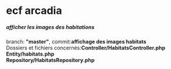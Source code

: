 

<h1>ecf arcadia</h1>


<h5>afficher les images des habitations</h5>

<p>branch:<strong> "master"</strong>, commit:<strong>affichage des images habitats </strong> <br>
Dossiers et fichiers concernés:<strong>Controller/HabitatsController.php <br>
Entity/habitats.php <br>
Repository/HabitatsRepository.php <br>
</strong></p>

